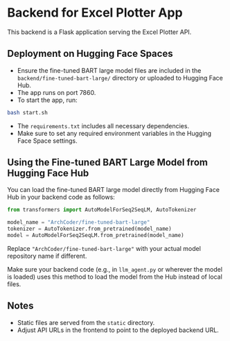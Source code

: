 # Backend for Excel Plotter App

This backend is a Flask application serving the Excel Plotter API.

## Deployment on Hugging Face Spaces

- Ensure the fine-tuned BART large model files are included in the `backend/fine-tuned-bart-large/` directory or uploaded to Hugging Face Hub.
- The app runs on port 7860.
- To start the app, run:

```bash
bash start.sh
```

- The `requirements.txt` includes all necessary dependencies.
- Make sure to set any required environment variables in the Hugging Face Space settings.

## Using the Fine-tuned BART Large Model from Hugging Face Hub

You can load the fine-tuned BART large model directly from Hugging Face Hub in your backend code as follows:

```python
from transformers import AutoModelForSeq2SeqLM, AutoTokenizer

model_name = "ArchCoder/fine-tuned-bart-large"
tokenizer = AutoTokenizer.from_pretrained(model_name)
model = AutoModelForSeq2SeqLM.from_pretrained(model_name)
```

Replace `"ArchCoder/fine-tuned-bart-large"` with your actual model repository name if different.

Make sure your backend code (e.g., in `llm_agent.py` or wherever the model is loaded) uses this method to load the model from the Hub instead of local files.

## Notes

- Static files are served from the `static` directory.
- Adjust API URLs in the frontend to point to the deployed backend URL.
